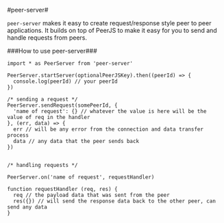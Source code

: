 #peer-server#

`peer-server` makes it easy to create request/response style peer to peer applications.
It builds on top of PeerJS to make it easy for you to send and handle requests from peers.

###How to use peer-server###

    import * as PeerServer from 'peer-server'

    PeerServer.startServer(optionalPeerJSKey).then((peerId) => {
      console.log(peerId) // your peerId
    })

    /* sending a request */
    PeerServer.sendRequest(somePeerId, {
      'name of request': {} // whatever the value is here will be the value of req in the handler
    }, (err, data) => {
      err // will be any error from the connection and data transfer process
      data // any data that the peer sends back
    })


    /* handling requests */

    PeerServer.on('name of request', requestHandler)

    function requestHandler (req, res) {
      req // the payload data that was sent from the peer
      res({}) // will send the response data back to the other peer, can send any data
    }
